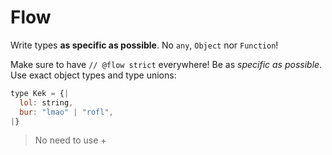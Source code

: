 # Flow

Write types **as specific as possible**. No `any`, `Object` nor `Function`!

Make sure to have `// @flow strict` everywhere! Be as *specific as possible*. Use exact object types and type unions:

```js
type Kek = {|
  lol: string,
  bur: "lmao" | "rofl",
|}
```

> No need to use +
